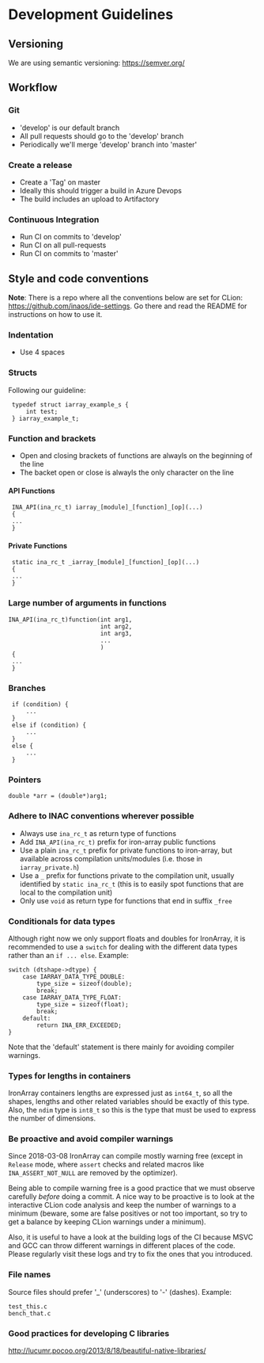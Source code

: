 # Development Guidelines

## Versioning

We are using semantic versioning: https://semver.org/

## Workflow

### Git

* 'develop' is our default branch
* All pull requests should go to the 'develop' branch
* Periodically we'll merge 'develop' branch into 'master'

### Create a release

* Create a 'Tag' on master
* Ideally this should trigger a build in Azure Devops
* The build includes an upload to Artifactory

### Continuous Integration

* Run CI on commits to 'develop'
* Run CI on all pull-requests
* Run CI on commits to 'master'

## Style and code conventions

**Note**: There is a repo where all the conventions below are set for CLion: https://github.com/inaos/ide-settings.
Go there and read the README for instructions on how to use it.

### Indentation

* Use 4 spaces

### Structs

Following our guideline:

     typedef struct iarray_example_s {
         int test;
     } iarray_example_t;

### Function and brackets

* Open and closing brackets of functions are alwayls on the beginning of the line
* The backet open or close is alwayls the only character on the line

#### API Functions

     INA_API(ina_rc_t) iarray_[module]_[function]_[op](...)
     {
     ...
     }
     
#### Private Functions

     static ina_rc_t _iarray_[module]_[function]_[op](...)
     {
     ...
     }
     
### Large number of arguments in functions

    INA_API(ina_rc_t)function(int arg1,
                              int arg2,
                              int arg3,
                              ...
                              )
     {
     ...
     }

### Branches

     if (condition) {
         ...
     }
     else if (condition) {
         ...
     }
     else {
         ...
     }
     
### Pointers

    double *arr = (double*)arg1;
    

### Adhere to INAC conventions wherever possible

* Always use `ina_rc_t` as return type of functions
* Add `INA_API(ina_rc_t)` prefix for iron-array public functions
* Use a plain `ina_rc_t` prefix for private functions to iron-array, but available across compilation units/modules (i.e. those in `iarray_private.h`)
* Use a `_` prefix for functions private to the compilation unit, usually identified by `static ina_rc_t` (this is to easily spot functions that are local to the compilation unit)
* Only use `void` as return type for functions that end in suffix `_free` 


### Conditionals for data types

Although right now we only support floats and doubles for IronArray, it is recommended to use
a `switch` for dealing with the different data types rather than an `if ... else`.  Example:

    switch (dtshape->dtype) {
        case IARRAY_DATA_TYPE_DOUBLE:
            type_size = sizeof(double);
            break;
        case IARRAY_DATA_TYPE_FLOAT:
            type_size = sizeof(float);
            break;
        default:
            return INA_ERR_EXCEEDED;
    }

Note that the 'default' statement is there mainly for avoiding compiler warnings.

### Types for lengths in containers

IronArray containers lengths are expressed just as `int64_t`, so all the shapes, lengths and
other related variables should be exactly of this type.  Also, the `ndim` type is `int8_t` so this
is the type that must be used to express the number of dimensions.

### Be proactive and avoid compiler warnings

Since 2018-03-08 IronArray can compile mostly warning free (except in `Release` mode, where `assert`
checks and related macros like `INA_ASSERT_NOT_NULL` are removed by the optimizer).

Being able to compile warning free is a good practice that we must observe carefully *before*
doing a commit.  A nice way to be proactive is to look at the interactive CLion code analysis
and keep the number of warnings to a minimum (beware, some are false positives or not too important,
so try to get a balance by keeping CLion warnings under a minimum).

Also, it is useful to have a look at the building logs of the CI because MSVC and GCC can throw
different warnings in different places of the code.  Please regularly visit these logs and
try to fix the ones that you introduced.

### File names

Source files should prefer '_' (underscores) to '-' (dashes).  Example:

    test_this.c
    bench_that.c

### Good practices for developing C libraries

http://lucumr.pocoo.org/2013/8/18/beautiful-native-libraries/
